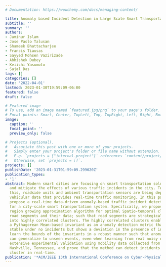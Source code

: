 ```yaml
---
# Documentation: https://wowchemy.com/docs/managing-content/

title: Anomaly based Incident Detection in Large Scale Smart Transportation Systems
subtitle: ''
summary: ''
authors:
- Jaminur Islam
- Jose Paolo Talusan
- Shameek Bhattacharjee
- Francis Tiausas
- Sayyed Mohsen Vazirizade
- Abhishek Dubey
- Keiichi Yasumoto
- Sajal Das
tags: []
categories: []
date: '2022-04-01'
lastmod: 2023-01-30T19:59:09-06:00
featured: false
draft: false

# Featured image
# To use, add an image named `featured.jpg/png` to your page's folder.
# Focal points: Smart, Center, TopLeft, Top, TopRight, Left, Right, BottomLeft, Bottom, BottomRight.
image:
  caption: ''
  focal_point: ''
  preview_only: false

# Projects (optional).
#   Associate this post with one or more of your projects.
#   Simply enter your project's folder or file name without extension.
#   E.g. `projects = ["internal-project"]` references `content/project/deep-learning/index.md`.
#   Otherwise, set `projects = []`.
projects: []
publishDate: '2023-01-31T01:59:09.299620Z'
publication_types:
- '1'
abstract: Modern smart cities are focusing on smart transportation solutions to detect
  and mitigate the effects of various traffic incidents in the city. To materialize
  this, roadside units and ambient transportation sensors are being deployed to collect
  vehicular data that provides real-time traffic monitoring. In this paper, we first
  propose a real-time data-driven anomaly-based traffic incident detection framework
  for a city-scale smart transportation system. Specifically, we propose an incremental
  region growing approximation algorithm for optimal Spatio-temporal clustering of
  road segments and their data; such that road segments are strategically divided
  into highly correlated clusters. The highly correlated clusters enable identifying
  a Pythagorean Mean-based invariant as an anomaly detection metric that is highly
  stable under no incidents but shows a deviation in the presence of incidents. We
  learn the bounds of the invariants in a robust manner such that anomaly detection
  can generalize to unseen events, even when learning from real noisy data. We perform
  extensive experimental validation using mobility data collected from the City of
  Nashville, Tennessee, and prove that the method can detect incidents within each
  cluster in real-time.
publication: '*ACM/IEEE 13th International Conference on Cyber-Physical Systems (ICCPS)*'
---
```


